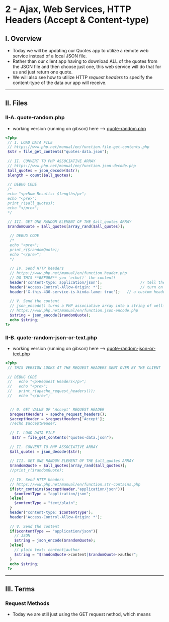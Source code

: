 # 2 - Ajax, Web Services, HTTP Headers (Accept & Content-type)

## I. Overview
- Today we will be updating our Quotes app to utilize a remote web service instead of a local JSON file.
- Rather than our client app having to download ALL of the quotes from the JSON file and then choose just one, this web service will do that for us and just return one quote.
- We will also see how to utilize HTTP *request headers* to specify the content-type of the data our app will receive.

---

## II. Files

### II-A. quote-random.php

- working version (running on gibson) here --> [quote-random.php](https://people.rit.edu/~acjvks/fall-2024/services/quote/quote-random.php)

```php
<?php
 // I. LOAD DATA FILE
 // https://www.php.net/manual/en/function.file-get-contents.php
 $str = file_get_contents("quotes-data.json");
 
 // II. CONVERT TO PHP ASSOCIATIVE ARRAY
 // https://www.php.net/manual/en/function.json-decode.php
 $all_quotes = json_decode($str);
 $length = count($all_quotes);
 
 // DEBUG CODE
 /*
 echo "<p>Num Results: $length</p>";
 echo "<pre>";
 print_r($all_quotes);
 echo "</pre>";
 */
 
 // III. GET ONE RANDOM ELEMENT OF THE $all_quotes ARRAY
 $randomQuote = $all_quotes[array_rand($all_quotes)];

  // DEBUG CODE
  /*
  echo "<pre>";
  print_r($randomQuote);
  echo "</pre>";
  */
 
  // IV. Send HTTP headers
  // https://www.php.net/manual/en/function.header.php
  // DO THIS **BEFORE** you `echo()` the content!
  header('content-type: application/json');      			// tell the requestor that this is JSON
  header('Access-Control-Allow-Origin: *');     			// turn on CORS
  header('X-this-430-service-is-kinda-lame: true');   // a custom header 
	
  // V. Send the content
  // json_encode() turns a PHP associative array into a string of well-formed JSON
  // https://www.php.net/manual/en/function.json-encode.php
  $string = json_encode($randomQuote);
  echo $string;
?>
```

### II-B. quote-random-json-or-text.php

- working version (running on gibson) here --> [quote-random-json-or-text.php](https://people.rit.edu/~acjvks/fall-2024/services/quote/quote-random-json-or-text.php)

```php
<?php
 // THIS VERSION LOOKS AT THE REQUEST HEADERS SENT OVER BY THE CLIENT
 
 // DEBUG CODE
 //   echo "<p>Request Headers</p>";
 //   echo "<pre>";
 //   print_r(apache_request_headers());
 //   echo "</pre>";

 
  // 0. GET VALUE OF 'Accept' REQUEST HEADER
  $requestHeaders = apache_request_headers();
  $acceptHeader = $requestHeaders['Accept'];
  //echo $acceptHeader;
  
  // I. LOAD DATA FILE
   $str = file_get_contents("quotes-data.json");
  
  // II. CONVERT TO PHP ASSOCIATIVE ARRAY
  $all_quotes = json_decode($str);
  
  // III. GET ONE RANDOM ELEMENT OF THE $all_quotes ARRAY
  $randomQuote = $all_quotes[array_rand($all_quotes)];
  //print_r($randomQuote);
  
  // IV. Send HTTP headers
  // https://www.php.net/manual/en/function.str-contains.php
  if(str_contains($acceptHeader,"application/json")){
    $contentType = "application/json";
  }else{
    $contentType = "text/plain";
  }
  header("content-type: $contentType");
  header('Access-Control-Allow-Origin: *');
	
  // V. Send the content
  if($contentType == "application/json"){
    // JSON
    $string = json_encode($randomQuote);
  }else{
    // plain text: content|author
    $string = "$randomQuote->content|$randomQuote->author";
  }
  echo $string;
 ?>
```

---

## III. Terms

### Request Methods
- Today we are still just using the GET request nethod, which means  
